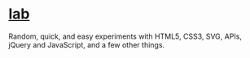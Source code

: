 # [lab](http://joao.pt/w/lab)

Random, quick, and easy experiments with HTML5, CSS3, SVG, APIs, jQuery and JavaScript, and a few other things. 